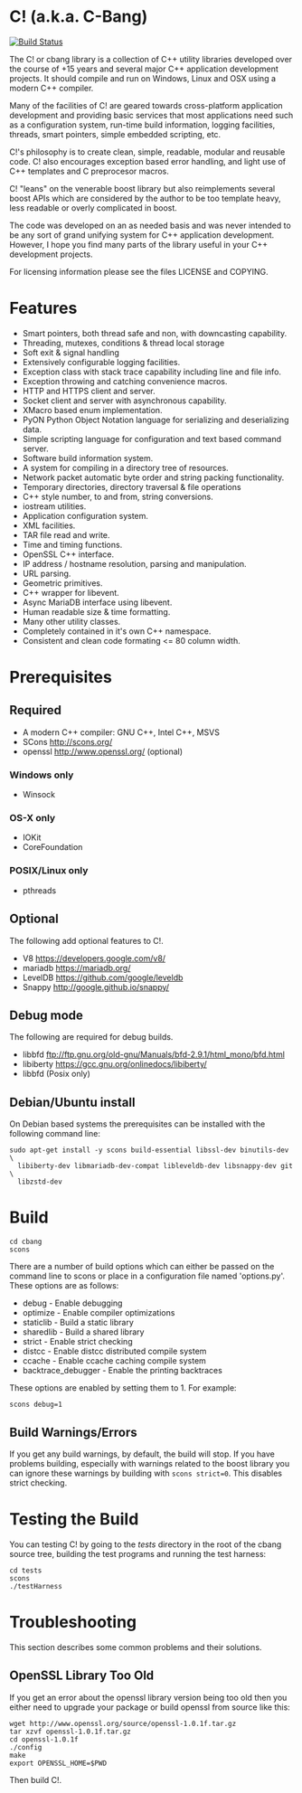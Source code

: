 C! (a.k.a. C-Bang)
==================

[![Build Status](https://travis-ci.org/CauldronDevelopmentLLC/cbang.svg?branch=master)](https://travis-ci.org/CauldronDevelopmentLLC/cbang)

The C! or cbang library is a collection of C++ utility libraries
developed over the course of +15 years and several major C++
application development projects.  It should compile and run on
Windows, Linux and OSX using a modern C++ compiler.

Many of the facilities of C! are geared towards cross-platform
application development and providing basic services that most
applications need such as a configuration system, run-time build
information, logging facilities, threads, smart pointers, simple
embedded scripting, etc.

C!'s philosophy is to create clean, simple, readable, modular and
reusable code.  C! also encourages exception based error handling, and
light use of C++ templates and C preprocesor macros.

C! "leans" on the venerable boost library but also reimplements
several boost APIs which are considered by the author to be too
template heavy, less readable or overly complicated in boost.

The code was developed on an as needed basis and was never intended to
be any sort of grand unifying system for C++ application development.
However, I hope you find many parts of the library useful in your C++
development projects.

For licensing information please see the files LICENSE and COPYING.


# Features
  - Smart pointers, both thread safe and non, with downcasting capability.
  - Threading, mutexes, conditions & thread local storage
  - Soft exit & signal handling
  - Extensively configurable logging facilities.
  - Exception class with stack trace capability including line and file info.
  - Exception throwing and catching convenience macros.
  - HTTP and HTTPS client and server.
  - Socket client and server with asynchronous capability.
  - XMacro based enum implementation.
  - PyON Python Object Notation language for serializing and deserializing data.
  - Simple scripting language for configuration and text based command server.
  - Software build information system.
  - A system for compiling in a directory tree of resources.
  - Network packet automatic byte order and string packing functionality.
  - Temporary directories, directory traversal & file operations
  - C++ style number, to and from, string conversions.
  - iostream utilities.
  - Application configuration system.
  - XML facilities.
  - TAR file read and write.
  - Time and timing functions.
  - OpenSSL C++ interface.
  - IP address / hostname resolution, parsing and manipulation.
  - URL parsing.
  - Geometric primitives.
  - C++ wrapper for libevent.
  - Async MariaDB interface using libevent.
  - Human readable size & time formatting.
  - Many other utility classes.
  - Completely contained in it's own C++ namespace.
  - Consistent and clean code formating <= 80 column width.


# Prerequisites
## Required
  - A modern C++ compiler: GNU C++, Intel C++, MSVS
  - SCons      http://scons.org/
  - openssl    http://www.openssl.org/ (optional)

### Windows only
  - Winsock

### OS-X only
  - IOKit
  - CoreFoundation

### POSIX/Linux only
  - pthreads

## Optional
The following add optional features to C!.

  - V8         https://developers.google.com/v8/
  - mariadb    https://mariadb.org/
  - LevelDB    https://github.com/google/leveldb
  - Snappy     http://google.github.io/snappy/

## Debug mode
The following are required for debug builds.

  - libbfd    ftp://ftp.gnu.org/old-gnu/Manuals/bfd-2.9.1/html_mono/bfd.html
  - libiberty https://gcc.gnu.org/onlinedocs/libiberty/
  - libbfd (Posix only)

## Debian/Ubuntu install
On Debian based systems the prerequisites can be installed with the following
command line:

    sudo apt-get install -y scons build-essential libssl-dev binutils-dev \
      libiberty-dev libmariadb-dev-compat libleveldb-dev libsnappy-dev git \
      libzstd-dev

# Build

    cd cbang
    scons

There are a number of build options which can either be passed on the
command line to scons or place in a configuration file named
'options.py'.  These options are as follows:

  - debug                - Enable debugging
  - optimize             - Enable compiler optimizations
  - staticlib            - Build a static library
  - sharedlib            - Build a shared library
  - strict               - Enable strict checking
  - distcc               - Enable distcc distributed compile system
  - ccache               - Enable ccache caching compile system
  - backtrace_debugger   - Enable the printing backtraces

These options are enabled by setting them to 1.  For example:

    scons debug=1

## Build Warnings/Errors
If you get any build warnings, by default, the build will stop.  If you have
problems building, especially with warnings related to the boost library you
can ignore these warnings by building with `scons strict=0`.  This disables
strict checking.

# Testing the Build

You can testing C! by going to the *tests* directory in the root of the
cbang source tree, building the test programs and running the test harness:

    cd tests
    scons
    ./testHarness

# Troubleshooting

This section describes some common problems and their solutions.

## OpenSSL Library Too Old

If you get an error about the openssl library version being too old then you
either need to upgrade your package or build openssl from source like this:

    wget http://www.openssl.org/source/openssl-1.0.1f.tar.gz
    tar xzvf openssl-1.0.1f.tar.gz
    cd openssl-1.0.1f
    ./config
    make
    export OPENSSL_HOME=$PWD

Then build C!.
